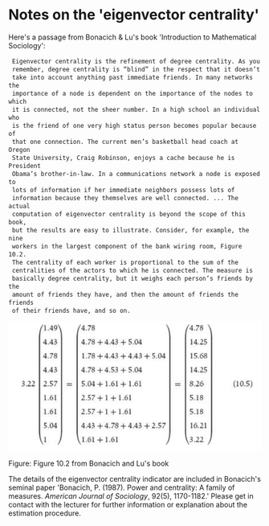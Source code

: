 # Notes on the 'eigenvector centrality'

Here's a passage from Bonacich & Lu's book 'Introduction to Mathematical
Sociology':

     Eigenvector centrality is the refinement of degree centrality. As you
     remember, degree centrality is “blind” in the respect that it doesn’t
     take into account anything past immediate friends. In many networks the
     importance of a node is dependent on the importance of the nodes to which
     it is connected, not the sheer number. In a high school an individual who
     is the friend of one very high status person becomes popular because of
     that one connection. The current men’s basketball head coach at Oregon
     State University, Craig Robinson, enjoys a cache because he is President
     Obama’s brother-in-law. In a communications network a node is exposed to
     lots of information if her immediate neighbors possess lots of
     information because they themselves are well connected. ... The actual
     computation of eigenvector centrality is beyond the scope of this book,
     but the results are easy to illustrate. Consider, for example, the nine
     workers in the largest component of the bank wiring room, Figure 10.2.
     The centrality of each worker is proportional to the sum of the
     centralities of the actors to which he is connected. The measure is
     basically degree centrality, but it weighs each person’s friends by the
     amount of friends they have, and then the amount of friends the friends
     of their friends have, and so on.

![Figure](images/eigenvector_centrality.png)

Figure: Figure 10.2 from Bonacich and Lu's book

The details of the eigenvector centrality indicator are included in Bonacich's
seminal paper 'Bonacich, P. (1987). Power and centrality: A family of
measures. _American Journal of Sociology_, 92(5), 1170-1182.' Please get in
contact with the lecturer for further information or explanation about the
estimation procedure.
